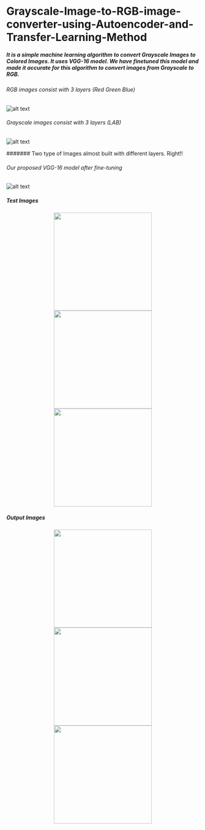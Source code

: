 # Grayscale-Image-to-RGB-image-converter-using-Autoencoder-and-Transfer-Learning-Method

##### It is a simple machine learning algorithm to convert Grayscale Images to Colored Images. It uses VGG-16 model. We have finetuned this model and made it accurate for this algorithm to convert images from Grayscale to RGB.

###### RGB images consist with 3 layers (Red Green Blue)
![alt text](https://github.com/Soumyajit2709/Grayscale-Image-to-RGB-image-converter-using-Transfer-Learning-Method/blob/main/images/Problem%201.png)

###### Grayscale images consist with 3 layers (LAB)
![alt text](https://github.com/Soumyajit2709/Grayscale-Image-to-RGB-image-converter-using-Transfer-Learning-Method/blob/main/images/Problem%202.png)

####### Two type of Images almost built with different layers. Right!!

###### Our proposed VGG-16 model after fine-tuning
![alt text](https://github.com/Soumyajit2709/Grayscale-Image-to-RGB-image-converter-using-Transfer-Learning-Method/blob/main/images/VGG16%20Updated%20Model.png)

##### Test Images
<p align="center">
  <img src="https://github.com/Soumyajit2709/Grayscale-Image-to-RGB-image-converter-using-Transfer-Learning-Method/blob/main/Results/test1.jpg" height="256" width="256" >
  <img src="https://github.com/Soumyajit2709/Grayscale-Image-to-RGB-image-converter-using-Transfer-Learning-Method/blob/main/Results/test2.jpg" height="256" width="256">
  <img src="https://github.com/Soumyajit2709/Grayscale-Image-to-RGB-image-converter-using-Transfer-Learning-Method/blob/main/Results/test3.jfif" height="256" width="256">
</p>

##### Output Images
<p align="center">
  <img src="https://github.com/Soumyajit2709/Grayscale-Image-to-RGB-image-converter-using-Transfer-Learning-Method/blob/main/Results/result1.jpg" height="256" width="256" >
  <img src="https://github.com/Soumyajit2709/Grayscale-Image-to-RGB-image-converter-using-Transfer-Learning-Method/blob/main/Results/result2.png" height="256" width="256">
  <img src="https://github.com/Soumyajit2709/Grayscale-Image-to-RGB-image-converter-using-Transfer-Learning-Method/blob/main/Results/result3.png" height="256" width="256">
</p>
